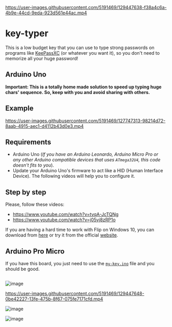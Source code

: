 

https://user-images.githubusercontent.com/5191469/129447638-f38a4c6a-4b9e-44cd-9eda-923d561e44ac.mp4

# key-typer
This is a low budget key that you can use to type strong passwords on programs like [KeePassXC](https://keepassxc.org/) (or whatever you want it), so you don't need to memorize all your huge password! 

## Arduino Uno
**Important: This is a totally home made solution to speed up typing huge chars' sequence. So, keep with you and avoid sharing with others.**

## Example
https://user-images.githubusercontent.com/5191469/127747313-98214d72-8aab-4915-aec1-d4112b43d0e3.mp4

## Requirements
- Arduino Uno (*If you have an Arduino Leonardo, Arduino Micro Pro or any other Arduino compatible devices that uses `ATmega32U4`, this code doesn't fits to you*).
- Update your Arduino Uno's firmware to act like a HID (Human Interface Device). The following videos will help you to configure it.

## Step by step
Please, follow these videos:

- https://www.youtube.com/watch?v=tvqA-JcTQNg
- https://www.youtube.com/watch?v=j05vj8zRP1o

If you are having a hard time to work with Flip on Windows 10, you can download from [here](http://77.161.176.191/domoticx/software/atmel_flip/JRE%20-%20Flip%20Installer%20-%203.4.7.112.exe.7z) or try it from the official [website](https://www.microchip.com/developmenttools/ProductDetails/flip).

## Arduino Pro Micro
If you have this board, you just need to use the [`my-key.ino`](my-key.ino) file and you should be good.


## 
![image](https://user-images.githubusercontent.com/5191469/129447372-876affb3-a84d-4f7e-87dc-ece1b1d8ab26.png)


https://user-images.githubusercontent.com/5191469/129447648-0be42227-13fe-475b-8f67-075fe7171cfd.mp4


![image](https://user-images.githubusercontent.com/5191469/129447396-2f651fa3-3a1c-441f-b5f6-c24d0891b442.png)

![image](https://user-images.githubusercontent.com/5191469/129447422-58629a50-3396-487d-b192-441bcdfd66f9.png)

